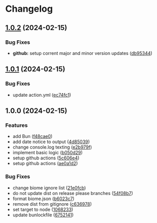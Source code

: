 # Changelog

## [1.0.2](https://github.com/majksa-actions/build-version/compare/v1.0.1...v1.0.2) (2024-02-15)


### Bug Fixes

* **github:** setup corrent major and minor version updates ([db95344](https://github.com/majksa-actions/build-version/commit/db95344689b7fc2d250905347e0f90a314c980b3))

## [1.0.1](https://github.com/majksa-actions/build-version/compare/v1.0.0...v1.0.1) (2024-02-15)


### Bug Fixes

* update action.yml ([ec74fc1](https://github.com/majksa-actions/build-version/commit/ec74fc1466d9f1e13dde3e108ab6d8d4b239aa57))

## 1.0.0 (2024-02-15)


### Features

* add Bun ([f48cae0](https://github.com/majksa-actions/build-version/commit/f48cae0e6d8b20fcefdb80426db00a3f3f8296e8))
* add date notice to output ([4d85039](https://github.com/majksa-actions/build-version/commit/4d8503986d996b6fe6fee9c9cb4fdbc2ba1b7ca6))
* change console.log texting ([e2b979f](https://github.com/majksa-actions/build-version/commit/e2b979f599a14fd148b34efab99058be47006f5f))
* implement basic logic ([b050d29](https://github.com/majksa-actions/build-version/commit/b050d297af005afe9441f2213aba2b153c1a4f9d))
* setup github actions ([5c606e4](https://github.com/majksa-actions/build-version/commit/5c606e4432c48f1ef40e719d02b077cfa7c25443))
* setup github actions ([ae0a1d2](https://github.com/majksa-actions/build-version/commit/ae0a1d293172d0eeae622e1959fd1dd09b39bed5))


### Bug Fixes

* change biome ignore list ([21e0fcb](https://github.com/majksa-actions/build-version/commit/21e0fcb6d0f82d9067f8f8c1745c94449a2ff8d3))
* do not update dist on release please branches ([54f08b7](https://github.com/majksa-actions/build-version/commit/54f08b76a369f3a1b5163bd91413e482991916c7))
* format biome.json ([b6023c7](https://github.com/majksa-actions/build-version/commit/b6023c79a23f1e687d950ccf3909848fe32efa8f))
* remove dist from gitignore ([c636978](https://github.com/majksa-actions/build-version/commit/c6369782681d54aa168ac9190b5bdcd480936166))
* set target to node ([1068233](https://github.com/majksa-actions/build-version/commit/1068233460ea2c074b518ddd6948381dbb3011a2))
* update bunlockfile ([6752141](https://github.com/majksa-actions/build-version/commit/6752141569bbab952dfafee2563c22b8cd5e8256))
